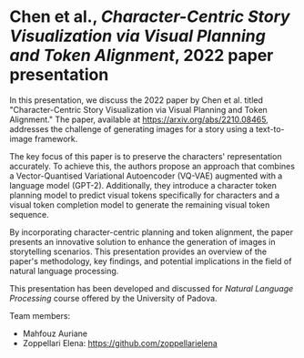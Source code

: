 # Chen et al., *Character-Centric Story Visualization via Visual Planning and Token Alignment*, 2022 paper presentation
In this presentation, we discuss the 2022 paper by Chen et al. titled "Character-Centric Story Visualization via Visual Planning and Token Alignment." 
The paper, available at https://arxiv.org/abs/2210.08465, addresses the challenge of generating images for a story using a text-to-image framework.

The key focus of this paper is to preserve the characters' representation accurately. 
To achieve this, the authors propose an approach that combines a Vector-Quantised Variational Autoencoder (VQ-VAE) augmented with a language model (GPT-2). 
Additionally, they introduce a character token planning model to predict visual tokens specifically for characters and a visual token completion model to generate the remaining visual token sequence.

By incorporating character-centric planning and token alignment, the paper presents an innovative solution to enhance the generation of images in storytelling scenarios. 
This presentation provides an overview of the paper's methodology, key findings, and potential implications in the field of natural language processing.

This presentation has been developed and discussed for *Natural Language Processing* course offered by the University of Padova.

Team members:
- Mahfouz Auriane
- Zoppellari Elena: https://github.com/zoppellarielena
